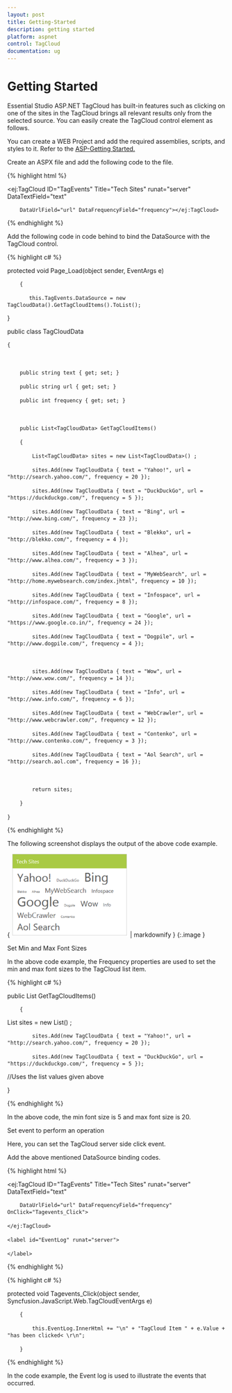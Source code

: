 ```yaml
---
layout: post
title: Getting-Started
description: getting started
platform: aspnet
control: TagCloud
documentation: ug
---
```


# Getting Started

Essential Studio ASP.NET TagCloud has built-in features such as clicking on one of the sites in the TagCloud brings all relevant results only from the selected source. You can easily create the TagCloud control element as follows.

You can create a WEB Project and add the required assemblies, scripts, and styles to it.  Refer to the [ASP-Getting Started.](http://help.syncfusion.com/ug/js/Documents/gettingstartedwithmv.htm)

Create an ASPX file and add the following code to the file.



{% highlight html %}



<ej:TagCloud ID="TagEvents" Title="Tech Sites" runat="server" DataTextField="text"

        DataUrlField="url" DataFrequencyField="frequency"></ej:TagCloud>



{% endhighlight %}



Add the following code in code behind to bind the DataSource with the TagCloud control.



{% highlight c# %}



protected void Page_Load(object sender, EventArgs e)

        {

           this.TagEvents.DataSource = new TagCloudData().GetTagCloudItems().ToList();

}

public class TagCloudData

    {



        public string text { get; set; }

        public string url { get; set; }

        public int frequency { get; set; }



        public List<TagCloudData> GetTagCloudItems()

        {

            List<TagCloudData> sites = new List<TagCloudData>() ;

            sites.Add(new TagCloudData { text = "Yahoo!", url = "http://search.yahoo.com/", frequency = 20 });

            sites.Add(new TagCloudData { text = "DuckDuckGo", url = "https://duckduckgo.com/", frequency = 5 });

            sites.Add(new TagCloudData { text = "Bing", url = "http://www.bing.com/", frequency = 23 });

            sites.Add(new TagCloudData { text = "Blekko", url = "http://blekko.com/", frequency = 4 });

            sites.Add(new TagCloudData { text = "Alhea", url = "http://www.alhea.com/", frequency = 3 });

            sites.Add(new TagCloudData { text = "MyWebSearch", url = "http://home.mywebsearch.com/index.jhtml", frequency = 10 });

            sites.Add(new TagCloudData { text = "Infospace", url = "http://infospace.com/", frequency = 8 });

            sites.Add(new TagCloudData { text = "Google", url = "https://www.google.co.in/", frequency = 24 });

            sites.Add(new TagCloudData { text = "Dogpile", url = "http://www.dogpile.com/", frequency = 4 });



            sites.Add(new TagCloudData { text = "Wow", url = "http://www.wow.com/", frequency = 14 });

            sites.Add(new TagCloudData { text = "Info", url = "http://www.info.com/", frequency = 6 });

            sites.Add(new TagCloudData { text = "WebCrawler", url = "http://www.webcrawler.com/", frequency = 12 });

            sites.Add(new TagCloudData { text = "Contenko", url = "http://www.contenko.com/", frequency = 3 });

            sites.Add(new TagCloudData { text = "Aol Search", url = "http://search.aol.com", frequency = 16 });



            return sites;

        }    

    }





{% endhighlight %}

The following screenshot displays the output of the above code example.

{ ![](Getting-Started_images/Getting-Started_img1.png) | markdownify }
{:.image }


Set Min and Max Font Sizes

In the above code example, the Frequency properties are used to set the min and max font sizes to the TagCloud list item.

{% highlight c# %}



public List<TagCloudData> GetTagCloudItems()

        {

List<TagCloudData> sites = new List<TagCloudData>() ;

            sites.Add(new TagCloudData { text = "Yahoo!", url = "http://search.yahoo.com/", frequency = 20 });

            sites.Add(new TagCloudData { text = "DuckDuckGo", url = "https://duckduckgo.com/", frequency = 5 });

//Uses the list values given above

}





{% endhighlight %}

In the above code, the min font size is 5 and max font size is 20.

Set event to perform an operation

Here, you can set the TagCloud server side click event.

Add the above mentioned DataSource binding codes.

{% highlight html %}

<ej:TagCloud ID="TagEvents" Title="Tech Sites" runat="server" DataTextField="text"

        DataUrlField="url" DataFrequencyField="frequency" OnClick="Tagevents_Click">

    </ej:TagCloud>

    <label id="EventLog" runat="server">

    </label>



{% endhighlight %}



{% highlight c# %}



protected void Tagevents_Click(object sender, Syncfusion.JavaScript.Web.TagCloudEventArgs e)

        {

            this.EventLog.InnerHtml += "\n" + "TagCloud Item " + e.Value + "has been clicked< \r\n";

        }



{% endhighlight %}


In the code example, the Event log is used to illustrate the events that occurred.

